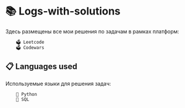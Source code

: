 # 📚 Logs-with-solutions

Здесь размещены все мои решения по задачам в рамках платформ:
 
```bash
    🗳 Leetcode 
    🗳 Codewars
```


## 📋 Languages ​​used

Используемые языки для решения задач:

```bash
    📌 Python
    📌 SQL
```
